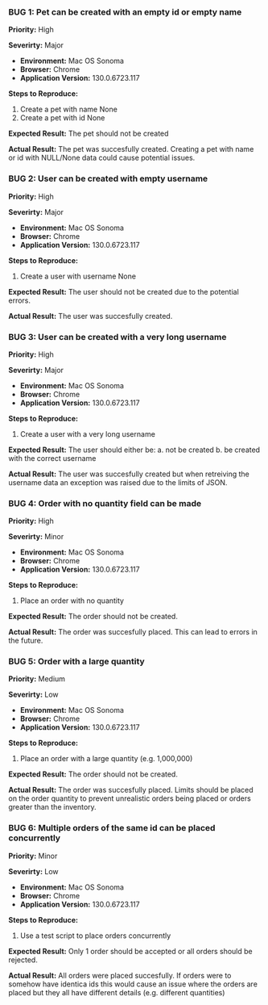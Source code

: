 ### BUG 1: Pet can be created with an empty id or empty name
**Priority:** High

**Severirty:** Major

- **Environment:** Mac OS Sonoma
- **Browser:** Chrome
- **Application Version:** 130.0.6723.117

**Steps to Reproduce:**
1. Create a pet with name None
2. Create a pet with id None

**Expected Result:**
The pet should not be created

**Actual Result:**
The pet was succesfully created. Creating a pet with name or id with NULL/None data could cause potential issues.

### BUG 2: User can be created with empty username
**Priority:** High

**Severirty:** Major

- **Environment:** Mac OS Sonoma
- **Browser:** Chrome
- **Application Version:** 130.0.6723.117

**Steps to Reproduce:**
1. Create a user with username None

**Expected Result:**
The user should not be created due to the potential errors.

**Actual Result:**
The user was succesfully created. 

### BUG 3: User can be created with a very long username
**Priority:** High

**Severirty:** Major

- **Environment:** Mac OS Sonoma
- **Browser:** Chrome
- **Application Version:** 130.0.6723.117

**Steps to Reproduce:**
1. Create a user with a very long username

**Expected Result:**
The user should either be:
a. not be created
b. be created with the correct username

**Actual Result:**
The user was succesfully created but when retreiving the username data an exception was raised due to the limits of JSON.

### BUG 4: Order with no quantity field can be made
**Priority:** High

**Severirty:** Minor

- **Environment:** Mac OS Sonoma
- **Browser:** Chrome
- **Application Version:** 130.0.6723.117

**Steps to Reproduce:**
1. Place an order with no quantity

**Expected Result:**
The order should not be created.

**Actual Result:**
The order was succesfully placed. This can lead to errors in the future.

### BUG 5: Order with a large quantity
**Priority:** Medium

**Severirty:** Low

- **Environment:** Mac OS Sonoma
- **Browser:** Chrome
- **Application Version:** 130.0.6723.117

**Steps to Reproduce:**
1. Place an order with a large quantity (e.g. 1,000,000)

**Expected Result:**
The order should not be created.

**Actual Result:**
The order was succesfully placed. Limits should be placed on the order quantity to prevent unrealistic orders being placed or orders greater than the inventory.

### BUG 6: Multiple orders of the same id can be placed concurrently
**Priority:** Minor

**Severirty:** Low

- **Environment:** Mac OS Sonoma
- **Browser:** Chrome
- **Application Version:** 130.0.6723.117

**Steps to Reproduce:**
1. Use a test script to place orders concurrently

**Expected Result:**
Only 1 order should be accepted or all orders should be rejected.

**Actual Result:**
All orders were placed succesfully. If orders were to somehow have identica ids this would cause an issue where the orders are placed but they all have different details (e.g. different quantities)